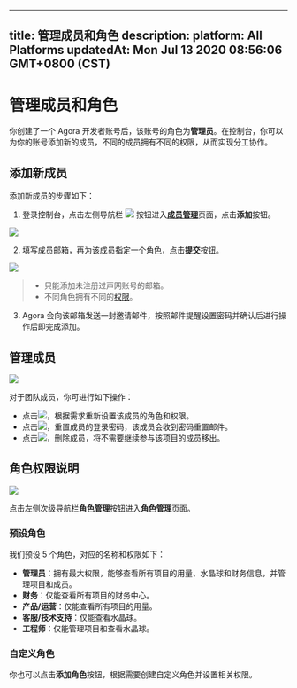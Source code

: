 
---
title: 管理成员和角色
description: 
platform: All Platforms
updatedAt: Mon Jul 13 2020 08:56:06 GMT+0800 (CST)
---
# 管理成员和角色
你创建了一个 Agora 开发者账号后，该账号的角色为**管理员**。在控制台，你可以为你的账号添加新的成员，不同的成员拥有不同的权限，从而实现分工协作。

## 添加新成员

添加新成员的步骤如下：

1. 登录控制台，点击左侧导航栏 ![](https://web-cdn.agora.io/docs-files/1551255228096) 按钮进入[**成员管理**](https://dashboard.agora.io/member)页面，点击**添加**按钮。

![](https://web-cdn.agora.io/docs-files/1563791106478)

2. 填写成员邮箱，再为该成员指定一个角色，点击**提交**按钮。

![](https://web-cdn.agora.io/docs-files/1563791116662)

> - 只能添加未注册过声网账号的邮箱。
> - 不同角色拥有不同的[权限](#permission)。

3. Agora 会向该邮箱发送一封邀请邮件，按照邮件提醒设置密码并确认后进行操作后即完成添加。

## 管理成员

![](https://web-cdn.agora.io/docs-files/1557741436296)

对于团队成员，你可进行如下操作：

- 点击![](https://web-cdn.agora.io/docs-files/1551255422216)，根据需求重新设置该成员的角色和权限。
- 点击![](https://web-cdn.agora.io/docs-files/1551255494008)，重置成员的登录密码，该成员会收到密码重置邮件。
- 点击![](https://web-cdn.agora.io/docs-files/1551255516590)，删除成员，将不需要继续参与该项目的成员移出。

## <a name="permission"></a>角色权限说明

![](https://web-cdn.agora.io/docs-files/1563791137583)

点击左侧次级导航栏**角色管理**按钮进入**角色管理**页面。

### 预设角色

我们预设 5 个角色，对应的名称和权限如下：

- **管理员**：拥有最大权限，能够查看所有项目的用量、水晶球和财务信息，并管理项目和成员。
- **财务**：仅能查看所有项目的财务中心。
- **产品/运营**：仅能查看所有项目的用量。
- **客服/技术支持**：仅能查看水晶球。
- **工程师**：仅能管理项目和查看水晶球。

### 自定义角色

你也可以点击**添加角色**按钮，根据需要创建自定义角色并设置相关权限。

